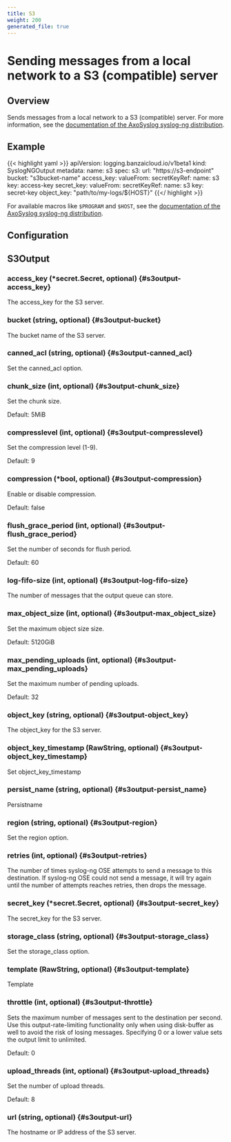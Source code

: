 ```yaml
---
title: S3
weight: 200
generated_file: true
---
```


# Sending messages from a local network to a S3 (compatible) server
## Overview

Sends messages from a local network to a S3 (compatible) server. For more information, see the [documentation of the AxoSyslog syslog-ng distribution](https://axoflow.com/docs/axosyslog-core/chapter-destinations/destination-s3/).

## Example
{{< highlight yaml >}}
apiVersion: logging.banzaicloud.io/v1beta1
kind: SyslogNGOutput
metadata:
  name: s3
spec:
  s3:
    url: "https://s3-endpoint"
    bucket: "s3bucket-name"
    access_key:
      valueFrom:
        secretKeyRef:
          name: s3
          key: access-key
    secret_key:
      valueFrom:
        secretKeyRef:
          name: s3
          key: secret-key
    object_key: "path/to/my-logs/${HOST}"
{{</ highlight >}}

For available macros like `$PROGRAM` and `$HOST`,  see the [documentation of the AxoSyslog syslog-ng distribution](https://axoflow.com/docs/axosyslog-core/chapter-manipulating-messages/customizing-message-format/reference-macros/).


## Configuration
## S3Output

### access_key (*secret.Secret, optional) {#s3output-access_key}

The access_key for the S3 server. 


### bucket (string, optional) {#s3output-bucket}

The bucket name of the S3 server. 


### canned_acl (string, optional) {#s3output-canned_acl}

Set the canned_acl option. 


### chunk_size (int, optional) {#s3output-chunk_size}

Set the chunk size.

Default: 5MiB

### compresslevel (int, optional) {#s3output-compresslevel}

Set the compression level (1-9).

Default: 9

### compression (*bool, optional) {#s3output-compression}

Enable or disable compression.

Default: false

### flush_grace_period (int, optional) {#s3output-flush_grace_period}

Set the number of seconds for flush period.

Default: 60

### log-fifo-size (int, optional) {#s3output-log-fifo-size}

The number of messages that the output queue can store. 


### max_object_size (int, optional) {#s3output-max_object_size}

Set the maximum object size size.

Default: 5120GiB

### max_pending_uploads (int, optional) {#s3output-max_pending_uploads}

Set the maximum number of pending uploads.

Default: 32

### object_key (string, optional) {#s3output-object_key}

The object_key for the S3 server. 


### object_key_timestamp (RawString, optional) {#s3output-object_key_timestamp}

Set object_key_timestamp 


### persist_name (string, optional) {#s3output-persist_name}

Persistname 


### region (string, optional) {#s3output-region}

Set the region option. 


### retries (int, optional) {#s3output-retries}

The number of times syslog-ng OSE attempts to send a message to this destination. If syslog-ng OSE could not send a message, it will try again until the number of attempts reaches retries, then drops the message. 


### secret_key (*secret.Secret, optional) {#s3output-secret_key}

The secret_key for the S3 server. 


### storage_class (string, optional) {#s3output-storage_class}

Set the storage_class option. 


### template (RawString, optional) {#s3output-template}

Template 


### throttle (int, optional) {#s3output-throttle}

Sets the maximum number of messages sent to the destination per second. Use this output-rate-limiting functionality only when using disk-buffer as well to avoid the risk of losing messages. Specifying 0 or a lower value sets the output limit to unlimited.

Default: 0

### upload_threads (int, optional) {#s3output-upload_threads}

Set the number of upload threads.

Default: 8

### url (string, optional) {#s3output-url}

The hostname or IP address of the S3 server. 



